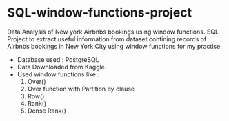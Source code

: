 # SQL-window-functions-project
Data Analysis of New york Airbnbs bookings using window functions.
SQL Project to extract useful information from dataset contining records of Airbnbs bookings in New York City using window functions for my practise.
- Database used : PostgreSQL
- Data Downloaded from Kaggle.
- Used window functions like :
   1) Over()
   2) Over function with Partition by clause
   3) Row()
   4) Rank()
   5) Dense Rank()

